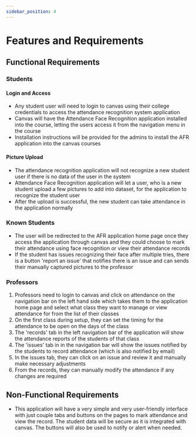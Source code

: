 ```yaml
---
sidebar_position: 4
---
```


# Features and Requirements
## Functional Requirements
### Students

#### Login and Access
* Any student user will need to login to canvas using their college credentials to access the attendance recognition system application
* Canvas will have the Attendance Face Recognition application installed into the course, letting the users access it from the navigation menu in the course
* Installation instructions will be provided for the admins to install the AFR application into the canvas courses

#### Picture Upload

* The attendance recognition application will not recognize a new student user if there is no data of the user in the system
* Attendance Face Recognition application will let a user, who is a new student upload a few pictures to add into dataset, for the application to recognize the student user
* After the upload is successful, the new student can take attendance in the application normally

### Known Students

* The user will be redirected to the AFR application home page once they access the application through canvas and they could choose to mark their attendance using face recognition or view their attendance records
* If the student has issues recognizing their face after multiple tries, there is a button 'report an issue' that notifies there is an issue and can sends their manually captured pictures to the professor

### Professors

1. Professors need to login to canvas  and click on attendance on the navigation bar on the left hand side which takes them to the application home page and select what class they want to manage or view attendance for from the list of their classes
2. On the first class during setup, they can set the timing for the attendance to be open on the days of the class
3. The 'records' tab in the left navigation bar of the application will show the attendance reports of the students of that class
4. The 'issues' tab in in the navigation bar will show the issues notified by the students to record attendance (which is also notified by email)
5. In the issues tab, they can click on an issue and review it and manually make necessary adjustments
6. From the records, they can manually modify the attendance if any changes are required

## Non-Functional Requirements

* This application will have a very simple and very user-friendly interface with just couple tabs and buttons on the pages to mark attendance and view the record. The student data will be secure as it is integrated with canvas. The buttons will also be used to notify or alert when needed.
